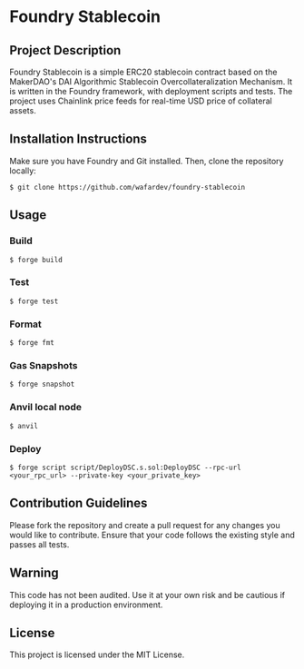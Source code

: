 # Foundry Stablecoin

## Project Description
Foundry Stablecoin is a simple ERC20 stablecoin contract based on the MakerDAO's DAI Algorithmic Stablecoin Overcollateralization Mechanism. It is written in the Foundry framework, with deployment scripts and tests. The project uses Chainlink price feeds for real-time USD price of collateral assets.

## Installation Instructions
Make sure you have Foundry and Git installed. Then, clone the repository locally:

```shell
$ git clone https://github.com/wafardev/foundry-stablecoin
```

## Usage

### Build

```shell
$ forge build
```

### Test

```shell
$ forge test
```

### Format

```shell
$ forge fmt
```

### Gas Snapshots

```shell
$ forge snapshot
```

### Anvil local node

```shell
$ anvil
```

### Deploy

```shell
$ forge script script/DeployDSC.s.sol:DeployDSC --rpc-url <your_rpc_url> --private-key <your_private_key>
```

## Contribution Guidelines
Please fork the repository and create a pull request for any changes you would like to contribute. Ensure that your code follows the existing style and passes all tests.

## Warning
This code has not been audited. Use it at your own risk and be cautious if deploying it in a production environment.

## License
This project is licensed under the MIT License.